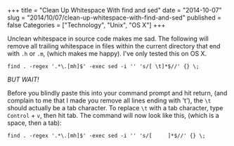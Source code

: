 +++
title = "Clean Up Whitespace With find and sed"
date = "2014-10-07"
slug = "2014/10/07/clean-up-whitespace-with-find-and-sed"
published = false
Categories = ["Technology", "Unix", "OS X"]
+++

Unclean whitespace in source code makes me sad. The following will remove all trailing whitespace in files within the current directory that end with `.h` or `.m`, (which makes me happy). I've only tested this on OS X.

`find . -regex '.*\.[mh]$' -exec sed -i '' 's/[ \t]*$//' {} \;`

*BUT WAIT!*

Before you blindly paste this into your command prompt and hit return, (and complain to me that I made you remove all lines ending with 't'), the `\t` should actually be a tab character. To replace `\t` with a tab character, type `Control` + `v`, then hit tab. The command will now look like this, (which is a space, then a tab):

`find . -regex '.*\.[mh]$' -exec sed -i '' 's/[     ]*$//' {} \;`
